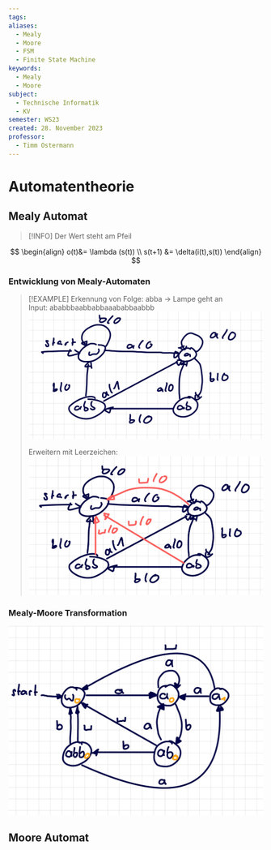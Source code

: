 ```yaml
---
tags: 
aliases:
  - Mealy
  - Moore
  - FSM
  - Finite State Machine
keywords:
  - Mealy
  - Moore
subject:
  - Technische Informatik
  - KV
semester: WS23
created: 28. November 2023
professor:
  - Timm Ostermann
---
```

 

# Automatentheorie

## Mealy Automat

> [!INFO] Der Wert steht am Pfeil

$$
\begin{align}
o(t)&= \lambda (s(t)) \\
s(t+1) &= \delta(i(t),s(t))
\end{align}
$$

### Entwicklung von Mealy-Automaten

>[!EXAMPLE] Erkennung von Folge: abba $\to$ Lampe geht an  
> Input: ababbbaabbabbaaababbaabbb  
![|500](assets/exMealy.jpg)
> 
> Erweitern mit Leerzeichen:  
![|500](assets/exMealyErw.jpg)

### Mealy-Moore Transformation

![|500](assets/exMoore.jpg)

## Moore Automat